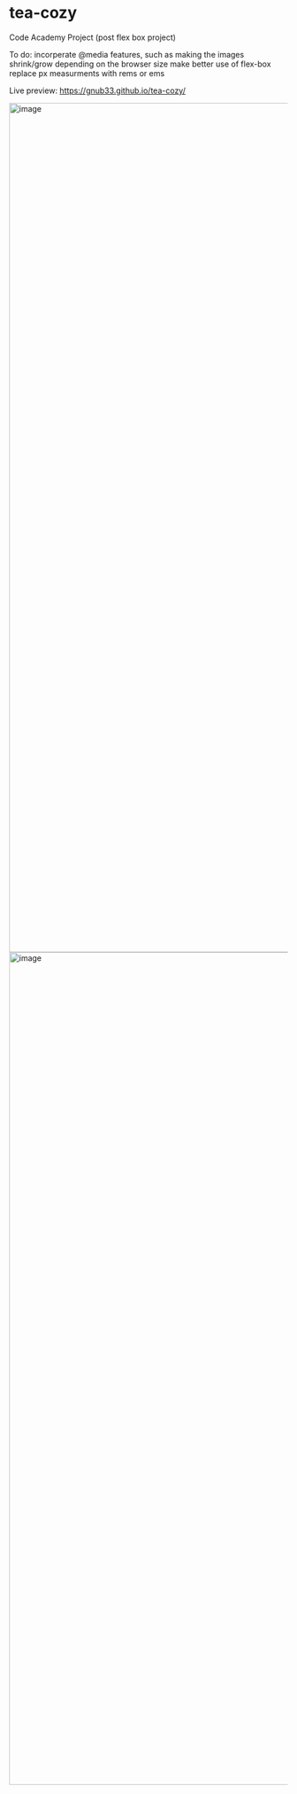 # tea-cozy
Code Academy Project (post flex box project)

To do:
  incorperate @media features, such as making the images shrink/grow depending on the browser size
  make better use of flex-box 
  replace px measurments with rems or ems
  
  Live preview: https://gnub33.github.io/tea-cozy/
  
  <img width="1533" alt="image" src="https://user-images.githubusercontent.com/47507141/173205757-fbfac124-ce49-4f4f-a13b-9ba32c3ad093.png">
<img width="1503" alt="image" src="https://user-images.githubusercontent.com/47507141/173205769-0779eca2-0f96-4e0d-bad1-a6800ad6746b.png">


